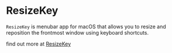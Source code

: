 # ResizeKey

`ResizeKey` is menubar app for macOS that allows you to resize and reposition the frontmost window using keyboard shortcuts.

find out more at [ResizeKey](https://resize-key.netlify.app/)
